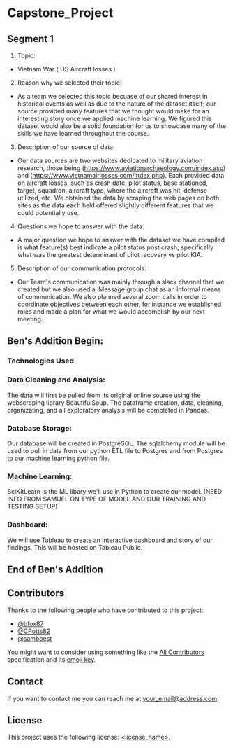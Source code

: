 # Capstone_Project

## Segment 1
1. Topic: 
-    Vietnam War ( US Aircraft losses )
2. Reason why we selected their topic: 
-    As a team we selected this topic becuase of our shared interest in historical events as well as due to the nature of the dataset itself; our source provided many features that we thought would make for an interesting story once we applied machine learning. We figured this dataset would also be a solid foundation for us to showcase many of the skills we have learned throughout the course.
3. Description of our source of data: 
-    Our data sources are two websites dedicated to military aviation research, those being (https://www.aviationarchaeology.com/index.asp) and (https://www.vietnamairlosses.com/index.php). Each provided data on aircraft losses, such as crash date, pilot status, base stationed, target, squadron, aircraft type, where the aircraft was hit, defense utilized, etc. We obtained the data by scraping the web pages on both sites as the data each held offered slightly different features that we could potentially use. 
4. Questions we hope to answer with the data: 
-    A major question we hope to answer with the dataset we have compiled is what feature(s) best indicate a pilot status post crash, specifically what was the greatest determinant of pilot recovery vs pilot KIA.
5. Description of our communication protocols:
-   Our Team's communication was mainly through a slack channel that we created but we also used a iMessage group chat as an informal means of communication. We also planned several zoom calls in order to coordinate objectives between each other, for instance we established roles and made a plan for what we would accomplish by our next meeting.

## Ben's Addition Begin:
### Technologies Used

### Data Cleaning and Analysis:
The data will first be pulled from its original online source using the webscraping library BeautifulSoup. The dataframe creation, data, cleaning, organizating, and all exploratory analysis will be completed in Pandas.

### Database Storage:
Our database will be created in PostgreSQL. The sqlalchemy module will be used to pull in data from our python ETL file to Postgres and from Postgres to our machine learning python file.

### Machine Learning:
SciKitLearn is the ML libary we'll use in Python to create our model. (NEED INFO FROM SAMUEL ON TYPE OF MODEL AND OUR TRAINING AND TESTING SETUP)

### Dashboard:
We will use Tableau to create an interactive dashboard and story of our findings. This will be hosted on Tableau Public.
## End of Ben's Addition

## Contributors

Thanks to the following people who have contributed to this project:

* [@bfox87](https://github.com/bfox87) 
* [@CPotts82](https://github.com/CPotts82) 
* [@samboest](https://github.com/samboest) 

You might want to consider using something like the [All Contributors](https://github.com/all-contributors/all-contributors) specification and its [emoji key](https://allcontributors.org/docs/en/emoji-key).

## Contact

If you want to contact me you can reach me at <your_email@address.com>.

## License
<!--- If you're not sure which open license to use see https://choosealicense.com/--->

This project uses the following license: [<license_name>](<link>).

